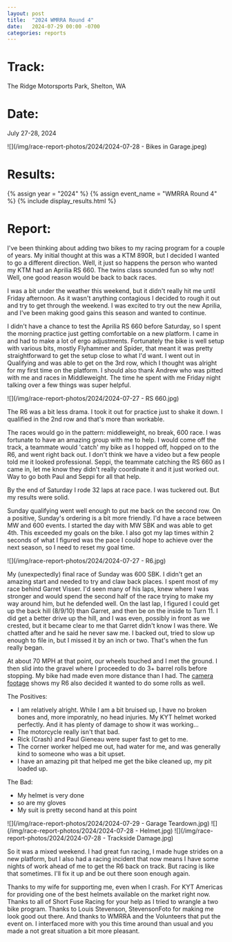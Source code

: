 ```yaml
---
layout: post
title:  "2024 WMRRA Round 4"
date:   2024-07-29 00:00 -0700
categories: reports
---
```




# Track:
The Ridge Motorsports Park, Shelton, WA

# Date:
July 27-28, 2024

![](/img/race-report-photos/2024/2024-07-28 - Bikes in Garage.jpeg)

# Results:
{% assign year = "2024" %}
{% assign event_name = "WMRRA Round 4" %}
{% include display_results.html %}


# Report:

I've been thinking about adding two bikes to my racing program for a couple of years. My initial thought at this was a KTM 890R, but I decided I wanted to go a different direction. Well, it just so happens the person who wanted my KTM had an Aprilia RS 660. The twins class sounded fun so why not! Well, one good reason would be back to back races.

I was a bit under the weather this weekend, but it didn't really hit me until Friday afternoon. As it wasn't anything contagious I decided to rough it out and try to get through the weekend. I was excited to try out the new Aprilia, and I've been making good gains this season and wanted to continue.

I didn't have a chance to test the Aprilia RS 660 before Saturday, so I spent the morning practice just getting comfortable on a new platform. I came in and had to make a lot of ergo adjustments. Fortunately the bike is well setup with various bits, mostly Flyhammer and Spider, that meant it was pretty straightforward to get the setup close to what I'd want. I went out in Qualifying and was able to get on the 3rd row, which I thought was alright for my first time on the platform. I should also thank Andrew who was pitted with me and races in Middleweight. The time he spent with me Friday night talking over a few things was super helpful.

![](/img/race-report-photos/2024/2024-07-27 - RS 660.jpg)

The R6 was a bit less drama. I took it out for practice just to shake it down. I qualified in the 2nd row and that's more than workable.

The races would go in the pattern: middleweight, no break, 600 race. I was fortunate to have an amazing group with me to help. I would come off the track, a teammate would 'catch' my bike as I hopped off, hopped on to the R6, and went right back out. I don't think we have a video but a few people told me it looked professional. Seppi, the teammate catching the RS 660 as I came in, let me know they didn't really coordinate it and it just worked out. Way to go both Paul and Seppi for all that help.

By the end of Saturday I rode 32 laps at race pace. I was tuckered out. But my results were solid.

Sunday qualifying went well enough to put me back on the second row. On a positive, Sunday's ordering is a bit more friendly. I'd have a race between MW and 600 events. I started the day with MW SBK and was able to get 4th. This exceeded my goals on the bike. I also got my lap times within 2 seconds of what I figured was the pace I could hope to achieve over the next season, so I need to reset my goal time.

![](/img/race-report-photos/2024/2024-07-27 - R6.jpg)

My (unexpectedly) final race of Sunday was 600 SBK. I didn't get an amazing start and needed to try and claw back places. I spent most of my race behind Garret Visser. I'd seen many of his laps, knew where I was stronger and would spend the second half of the race trying to make my way around him, but he defended well. On the last lap, I figured I could get up the back hill (8/9/10) than Garret, and then be on the inside to Turn 11. I did get a better drive up the hill, and I was even, possibly in front as we crested, but it became clear to me that Garret didn't know I was there. We chatted after and he said he never saw me. I backed out, tried to slow up enough to file in, but I missed it by an inch or two. That's when the fun really began.

At about 70 MPH at that point, our wheels touched and I met the ground. I then slid into the gravel where I proceeded to do 3+ barrel rolls before stopping. My bike had made even more distance than I had. The [camera footage](https://youtu.be/SMW9KP3wRWE&t=850) shows my R6 also decided it wanted to do some rolls as well.

The Positives:

- I am relatively alright. While I am a bit bruised up, I have no broken bones and, more imporatnly, no head injuries. My KYT helmet worked perfectly. And it has plenty of damage to show it was working...
- The motorcycle really isn't that bad.
- Rick (Crash) and Paul Gieneau were super fast to get to me.
- The corner worker helped me out, had water for me, and was generally kind to someone who was a bit upset.
- I have an amazing pit that helped me get the bike cleaned up, my pit loaded up.

The Bad:
- My helmet is very done
- so are my gloves
- My suit is pretty second hand at this point


![](/img/race-report-photos/2024/2024-07-29 - Garage Teardown.jpg)
![](/img/race-report-photos/2024/2024-07-28 - Helmet.jpg)
![](/img/race-report-photos/2024/2024-07-28 - Trackside Damage.jpg)


So it was a mixed weekend. I had great fun racing, I made huge strides on a new platform, but I also had a racing incident that now means I have some nights of work ahead of me to get the R6 back on track. But racing is like that sometimes. I'll fix it up and be out there soon enough again.

Thanks to my wife for supporting me, even when I crash. For KYT Americas for providing one of the best helmets available on the market right now. Thanks to all of Short Fuse Racing for your help as I tried to wrangle a two bike program. Thanks to Louis Stevenson, StevensonFoto for making me look good out there. And thanks to WMRRA and the Volunteers that put the event on. I interfaced more with you this time around than usual and you made a not great situation a bit more pleasant. 

